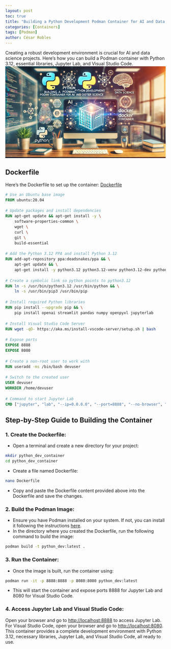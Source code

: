 ```yaml
---
layout: post
toc: true
title: "Building a Python Development Podman Container for AI and Data Science"
categories: [Containers]
tags: [Podman]
author: César Robles
---
```

Creating a robust development environment is crucial for AI and data science projects. Here’s how you can build a Podman container with Python 3.12, essential libraries, Jupyter Lab, and Visual Studio Code.
![Containers - DALL-E 3.0](/imag/post_images/containers.jpg)

## Dockerfile

Here’s the Dockerfile to set up the container:
[Dockerfile](/documents/Dockerfiles/Dockerfile_Python3.12_JupyterLab_VSCode)

```dockerfile
# Use an Ubuntu base image
FROM ubuntu:20.04

# Update packages and install dependencies
RUN apt-get update && apt-get install -y \
    software-properties-common \
    wget \
    curl \
    git \
    build-essential

# Add the Python 3.12 PPA and install Python 3.12
RUN add-apt-repository ppa:deadsnakes/ppa && \
    apt-get update && \
    apt-get install -y python3.12 python3.12-venv python3.12-dev python3-pip

# Create a symbolic link so python points to python3.12
RUN ln -s /usr/bin/python3.12 /usr/bin/python && \
    ln -s /usr/bin/pip3 /usr/bin/pip

# Install required Python libraries
RUN pip install --upgrade pip && \
    pip install openai streamlit pandas numpy openpyxl jupyterlab

# Install Visual Studio Code Server
RUN wget -qO- https://aka.ms/install-vscode-server/setup.sh | bash

# Expose ports
EXPOSE 8888
EXPOSE 8080

# Create a non-root user to work with
RUN useradd -ms /bin/bash devuser

# Switch to the created user
USER devuser
WORKDIR /home/devuser

# Command to start Jupyter Lab
CMD ["jupyter", "lab", "--ip=0.0.0.0", "--port=8888", "--no-browser", "--allow-root"]
```

## Step-by-Step Guide to Building the Container
### 1. Create the Dockerfile:
* Open a terminal and create a new directory for your project:
```bash
mkdir python_dev_container
cd python_dev_container
```
* Create a file named Dockerfile:
```bash
nano Dockerfile
```
* Copy and paste the Dockerfile content provided above into the Dockerfile and save the changes.

### 2. Build the Podman Image:
* Ensure you have Podman installed on your system. If not, you can install it following the instructions [here](https://podman.io).
* In the directory where you created the Dockerfile, run the following command to build the image:
```bash
podman build -t python_dev:latest .
```

### 3. Run the Container:
* Once the image is built, run the container using:
```bash
podman run -it -p 8888:8888 -p 8080:8080 python_dev:latest
```
* This will start the container and expose ports 8888 for Jupyter Lab and 8080 for Visual Studio Code.

### 4. Access Jupyter Lab and Visual Studio Code:
Open your browser and go to [http://localhost:8888](http://localhost:8888) to access Jupyter Lab.
For Visual Studio Code, open your browser and go to [http://localhost:8080](http://localhost:8080).
This container provides a complete development environment with Python 3.12, necessary libraries, Jupyter Lab, and Visual Studio Code, all ready to use.